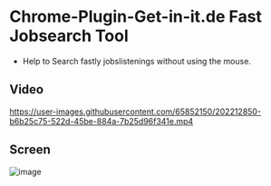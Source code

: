 # Chrome-Plugin-Get-in-it.de Fast Jobsearch Tool
- Help to Search fastly jobslistenings without using the mouse.

## Video

https://user-images.githubusercontent.com/65852150/202212850-b6b25c75-522d-45be-884a-7b25d96f341e.mp4

## Screen 

![image](https://user-images.githubusercontent.com/65852150/202205561-78031e41-c264-45b5-995b-86cdc1518099.png)
